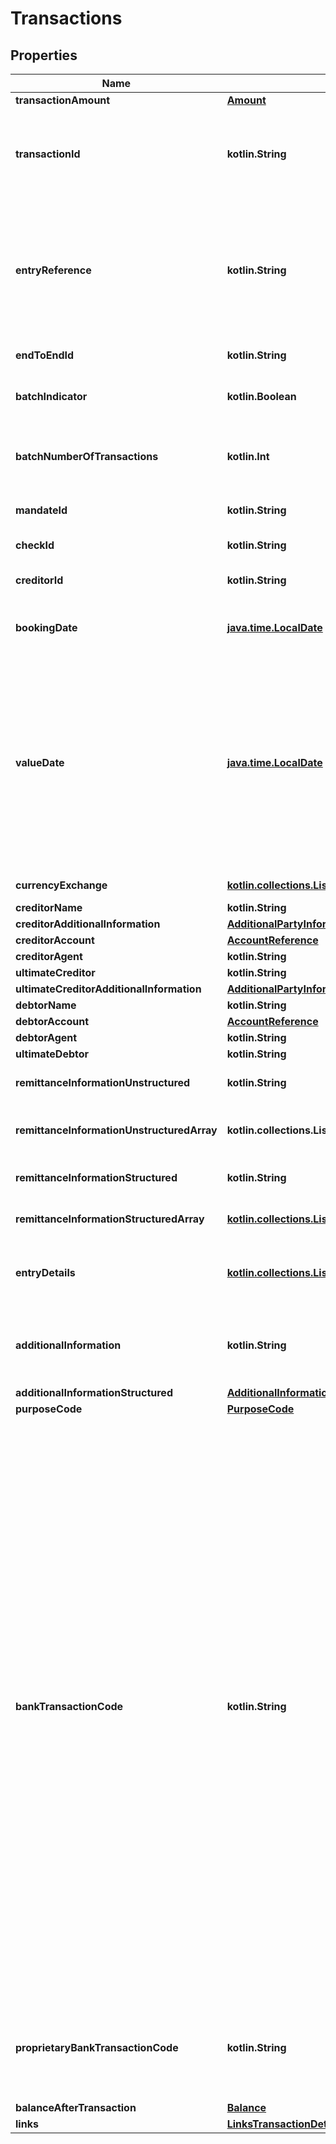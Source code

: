 
# Transactions

## Properties
Name | Type | Description | Notes
------------ | ------------- | ------------- | -------------
**transactionAmount** | [**Amount**](Amount.md) |  | 
**transactionId** | **kotlin.String** | This identification is given by the attribute transactionId of the corresponding entry of a transaction list.  |  [optional]
**entryReference** | **kotlin.String** | Is the identification of the transaction as used e.g. for reference for deltafunction on application level. The same identification as for example used within camt.05x messages.  |  [optional]
**endToEndId** | **kotlin.String** | Unique end to end identity. |  [optional]
**batchIndicator** | **kotlin.Boolean** | If this indicator equals true, then the related entry is a batch entry.  |  [optional]
**batchNumberOfTransactions** | **kotlin.Int** | Shall be used if and only if the batchIndicator is contained and equals true.  |  [optional]
**mandateId** | **kotlin.String** | Identification of Mandates, e.g. a SEPA Mandate ID. |  [optional]
**checkId** | **kotlin.String** | Identification of a Cheque. |  [optional]
**creditorId** | **kotlin.String** | Identification of Creditors, e.g. a SEPA Creditor ID. |  [optional]
**bookingDate** | [**java.time.LocalDate**](java.time.LocalDate.md) | The date when an entry is posted to an account on the ASPSPs books.  |  [optional]
**valueDate** | [**java.time.LocalDate**](java.time.LocalDate.md) | The Date at which assets become available to the account owner in case of a credit, or cease to be available to the account owner in case of a debit entry. **Usage:** If entry status is pending and value date is present, then the value date refers to an expected/requested value date. |  [optional]
**currencyExchange** | [**kotlin.collections.List&lt;ReportExchangeRate&gt;**](ReportExchangeRate.md) | Array of exchange rates. |  [optional]
**creditorName** | **kotlin.String** | Creditor name. |  [optional]
**creditorAdditionalInformation** | [**AdditionalPartyInformation**](AdditionalPartyInformation.md) |  |  [optional]
**creditorAccount** | [**AccountReference**](AccountReference.md) |  |  [optional]
**creditorAgent** | **kotlin.String** | BICFI  |  [optional]
**ultimateCreditor** | **kotlin.String** | Ultimate creditor. |  [optional]
**ultimateCreditorAdditionalInformation** | [**AdditionalPartyInformation**](AdditionalPartyInformation.md) |  |  [optional]
**debtorName** | **kotlin.String** | Debtor name. |  [optional]
**debtorAccount** | [**AccountReference**](AccountReference.md) |  |  [optional]
**debtorAgent** | **kotlin.String** | BICFI  |  [optional]
**ultimateDebtor** | **kotlin.String** | Ultimate debtor. |  [optional]
**remittanceInformationUnstructured** | **kotlin.String** | Unstructured remittance information.  |  [optional]
**remittanceInformationUnstructuredArray** | **kotlin.collections.List&lt;kotlin.String&gt;** | Array of unstructured remittance information.  |  [optional]
**remittanceInformationStructured** | **kotlin.String** | Structured remittance information Max  |  [optional]
**remittanceInformationStructuredArray** | [**kotlin.collections.List&lt;RemittanceInformationStructured&gt;**](RemittanceInformationStructured.md) | Array of structured remittance information.  |  [optional]
**entryDetails** | [**kotlin.collections.List&lt;EntryDetailsElement&gt;**](EntryDetailsElement.md) | Might be used by the ASPSP to transport details about transactions within a batch.  |  [optional]
**additionalInformation** | **kotlin.String** | Might be used by the ASPSP to transport additional transaction related information to the PSU  |  [optional]
**additionalInformationStructured** | [**AdditionalInformationStructured**](AdditionalInformationStructured.md) |  |  [optional]
**purposeCode** | [**PurposeCode**](PurposeCode.md) |  |  [optional]
**bankTransactionCode** | **kotlin.String** | Bank transaction code as used by the ASPSP and using the sub elements of this structured code defined by ISO 20022.   This code type is concatenating the three ISO20022 Codes    * Domain Code,    * Family Code, and    * SubFamily Code  by hyphens, resulting in &#39;DomainCode&#39;-&#39;FamilyCode&#39;-&#39;SubFamilyCode&#39;. For standing order reports the following codes are applicable:   * \&quot;PMNT-ICDT-STDO\&quot; for credit transfers,   * \&quot;PMNT-IRCT-STDO\&quot;  for instant credit transfers   * \&quot;PMNT-ICDT-XBST\&quot; for cross-border credit transfers   * \&quot;PMNT-IRCT-XBST\&quot; for cross-border real time credit transfers and   * \&quot;PMNT-MCOP-OTHR\&quot; for specific standing orders which have a dynamical amount to move left funds e.g. on month end to a saving account  |  [optional]
**proprietaryBankTransactionCode** | **kotlin.String** | Proprietary bank transaction code as used within a community or within an ASPSP e.g.  for MT94x based transaction reports.  |  [optional]
**balanceAfterTransaction** | [**Balance**](Balance.md) |  |  [optional]
**links** | [**LinksTransactionDetails**](LinksTransactionDetails.md) |  |  [optional]



